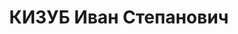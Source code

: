 ---
title: КИЗУБ Иван Степанович
description: "народився 1898, Чернігівська губ., українець, член КП(б)У, освіта середня,\
  \ \n  прож. Житомирська обл., с. Баранівка Баранівського р-ну, директор МТС \n \
  \ Заарештований у 1937 р., обвинувачувався за ст. 54-7, 54-8, 54-11 КК УРСР \n \
  \ ВК ВС СРСР 25 грудня 1937 р. засуджений до позбавлення волі на 15 років з пораженням\
  \ у правах на 5 років і конфіскацією майна \n  реабілітований у 1955 р."
---